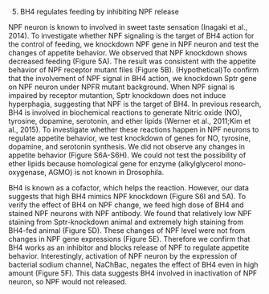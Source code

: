 5. BH4 regulates feeding by inhibiting NPF release 

NPF neuron is known to involved in sweet taste sensation (Inagaki et al., 2014). To investigate whether NPF signaling is the target of BH4 action for the control of feeding, we knockdown NPF gene in NPF neuron and test the changes of appetite behavior. We observed that NPF knockdown shows decreased feeding (Figure 5A). The result was consistent with the appetite behavior of NPF receptor mutant files (Figure 5B). 
(Hypothetical)To confirm that the involvement of NPF signal in BH4 action, we knockdown Sptr gene on NPF neuron under NPFR mutant background. When NPF signal is impaired by receptor mutantion, Sptr knockdown does not induce hyperphagia, suggesting that NPF is the target of BH4. 
In previous research, BH4 is involved in biochemical reactions to generate Nitric oxide (NO), tyrosine, dopamine, serotonin, and ether lipids (Werner et al., 2011;Kim et al., 2015). To investigate whether these reactions happen in NPF neurons to regulate appetite behavior, we test knockdown of genes for NO, tyrosine, dopamine, and serotonin synthesis. We did not observe any changes in appetite behavior (Figure S6A-S6H). We could not test the possibility of ether lipids because homological gene for enzyme (alkylglycerol mono-oxygenase, AGMO) is not known in Drosophila. 

BH4 is known as a cofactor, which helps the reaction. However, our data suggests that high BH4 mimics NPF knockdown (Figure S6I and 5A). To verify the effect of BH4 on NPF change, we feed high dose of BH4 and stained NPF neurons with NPF antibody. We found that relatively low NPF staining from Sptr-knockdown animal and extremely high staining from BH4-fed animal (Figure 5D). These changes of NPF level were not from changes in NPF gene expressions (Figure 5E). Therefore we confirm that BH4 works as an inhibitor and blocks release of NPF to regulate appetite behavior. Interestingly, activation of NPF neuron by the expression of bacterial sodium channel, NaChBac, negates the effect of BH4 even in high amount (Figure 5F). This data suggests BH4 involved in inactivation of NPF neuron, so NPF would not released. 
